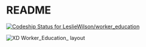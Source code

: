 # README
[![Codeship Status for LeslieWilson/worker_education](https://app.codeship.com/projects/74e4fb50-d97a-0137-f4da-126f058c5865/status?branch=master)](https://app.codeship.com/projects/371256)

![XD Worker_Education_ layout](https://xd.adobe.com/view/bdbb38a9-bbd3-4222-5afd-e252ea65eabe-cb8a/?fullscreen)
